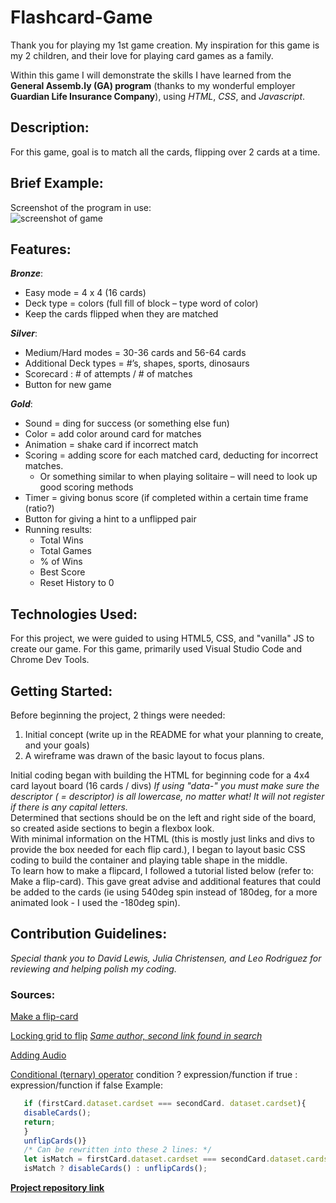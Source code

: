 # Flashcard-Game

Thank you for playing my 1st game creation. My inspiration for this game is my 2 children, and their love for playing card games as a family.   

Within this game I will demonstrate the skills I have learned from the **General Assemb.ly (GA) program** (thanks to my wonderful employer **Guardian Life Insurance Company**), using _HTML_, _CSS_, and _Javascript_.  

## Description:
For this game, goal is to match all the cards, flipping over 2 cards at a time.

## Brief Example:
Screenshot of the program in use:  
![screenshot of game](https://user-images.githubusercontent.com/80013194/117452734-bd464e80-af09-11eb-9caf-ad16e59f088b.png)

  
## Features:
**_Bronze_**:
* Easy mode = 4 x 4 (16 cards)
* Deck type = colors (full fill of block – type word of color)
* Keep the cards flipped when they are matched
  
**_Silver_**:
* Medium/Hard modes = 30-36 cards and 56-64 cards
* Additional Deck types = #’s, shapes, sports, dinosaurs
* Scorecard : # of attempts / # of matches
* Button for new game
  
**_Gold_**:
* Sound = ding for success (or something else fun)
* Color = add color around card for matches
* Animation = shake card if incorrect match
* Scoring = adding score for each matched card, deducting for incorrect matches.
  * Or something similar to when playing solitaire – will need to look up good scoring methods
* Timer = giving bonus score (if completed within a certain time frame (ratio?)
* Button for giving a hint to a unflipped pair
* Running results:
  * Total Wins
  * Total Games
  * % of Wins
  * Best Score
  * Reset History to 0

## Technologies Used:
For this project, we were guided to using HTML5, CSS, and "vanilla" JS to create our game.
For this game, primarily used Visual Studio Code and Chrome Dev Tools.

## Getting Started:
Before beginning the project, 2 things were needed:
1. Initial concept (write up in the README for what your planning to create, and your goals)
2. A wireframe was drawn of the basic layout to focus plans.  

Initial coding began with building the HTML for beginning code for a 4x4 card layout board (16 cards / divs)
_If using "data-*" you must make sure the descriptor (* = descriptor) is all lowercase, no matter what! It will not register if there is any capital letters._  
Determined that sections should be on the left and right side of the board, so created aside sections to begin a flexbox look.  
With minimal information on the HTML (this is mostly just links and divs to provide the box needed for each flip card.), I began to layout basic CSS coding to build the container and playing table shape in the middle.  
To learn how to make a flipcard, I followed a tutorial listed below (refer to: Make a flip-card).  This gave great advise and additional features that could be added to the cards (ie using 540deg spin instead of 180deg, for a more animated look - I used the -180deg spin).


## Contribution Guidelines:
_Special thank you to David Lewis, Julia Christensen, and Leo Rodriguez for reviewing and helping polish my coding._

### Sources: 
[Make a flip-card](https://www.youtube.com/watch?v=Lc6wyl1KdOc)

[Locking grid to flip](https://medium.com/free-code-camp/vanilla-javascript-tutorial-build-a-memory-game-in-30-minutes-e542c4447eae) 
[_Same author, second link found in search_]( https://marina-ferreira.github.io/tutorials/js/memory-game/)

[Adding Audio](https://www.codegrepper.com/code-examples/javascript/how+to+play+sounds+vanilla+js)

[Conditional (ternary) operator](https://developer.mozilla.org/en-US/docs/Web/JavaScript/Reference/Operators/Conditional_Operator)
  condition ? expression/function if true : expression/function if false 
    Example:
 ```js   
    if (firstCard.dataset.cardset === secondCard. dataset.cardset){
    disableCards();
    return;
    }
    unflipCards()}
    /* Can be rewritten into these 2 lines: */
    let isMatch = firstCard.dataset.cardset === secondCard.dataset.cardset;
    isMatch ? disableCards() : unflipCards();
```    
    
 [**Project repository link**](https://github.com/aflack143/Flashcard-Game)
